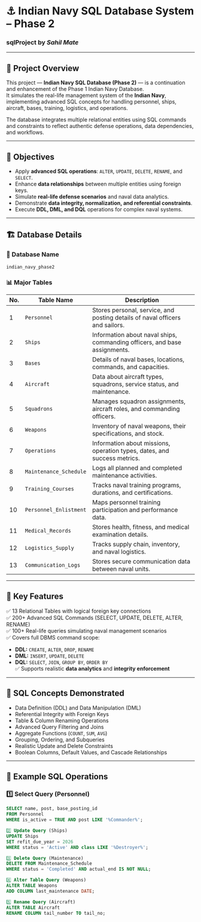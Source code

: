 # ⚓ Indian Navy SQL Database System – Phase 2  
### sqlProject by *Sahil Mate*

---

## 🧭 Project Overview
This project — **Indian Navy SQL Database (Phase 2)** — is a continuation and enhancement of the Phase 1 Indian Navy Database.  
It simulates the real-life management system of the **Indian Navy**, implementing advanced SQL concepts for handling personnel, ships, aircraft, bases, training, logistics, and operations.

The database integrates multiple relational entities using SQL commands and constraints to reflect authentic defense operations, data dependencies, and workflows.

---

## 🎯 Objectives
- Apply **advanced SQL operations**: `ALTER`, `UPDATE`, `DELETE`, `RENAME`, and `SELECT`.  
- Enhance **data relationships** between multiple entities using foreign keys.  
- Simulate **real-life defense scenarios** and naval data analytics.  
- Demonstrate **data integrity, normalization, and referential constraints**.  
- Execute **DDL, DML, and DQL** operations for complex naval systems.

---

## 🏗️ Database Details
### 📘 Database Name
`indian_navy_phase2`

### 📊 Major Tables
| No. | Table Name | Description |
|-----|-------------|-------------|
| 1 | `Personnel` | Stores personal, service, and posting details of naval officers and sailors. |
| 2 | `Ships` | Information about naval ships, commanding officers, and base assignments. |
| 3 | `Bases` | Details of naval bases, locations, commands, and capacities. |
| 4 | `Aircraft` | Data about aircraft types, squadrons, service status, and maintenance. |
| 5 | `Squadrons` | Manages squadron assignments, aircraft roles, and commanding officers. |
| 6 | `Weapons` | Inventory of naval weapons, their specifications, and stock. |
| 7 | `Operations` | Information about missions, operation types, dates, and success metrics. |
| 8 | `Maintenance_Schedule` | Logs all planned and completed maintenance activities. |
| 9 | `Training_Courses` | Tracks naval training programs, durations, and certifications. |
| 10 | `Personnel_Enlistment` | Maps personnel training participation and performance data. |
| 11 | `Medical_Records` | Stores health, fitness, and medical examination details. |
| 12 | `Logistics_Supply` | Tracks supply chain, inventory, and naval logistics. |
| 13 | `Communication_Logs` | Stores secure communication data between naval units. |

---

## 🧱 Key Features
✅ 13 Relational Tables with logical foreign key connections  
✅ 200+ Advanced SQL Commands (SELECT, UPDATE, DELETE, ALTER, RENAME)  
✅ 100+ Real-life queries simulating naval management scenarios  
✅ Covers full DBMS command scope:
- **DDL:** `CREATE`, `ALTER`, `DROP`, `RENAME`
- **DML:** `INSERT`, `UPDATE`, `DELETE`
- **DQL:** `SELECT`, `JOIN`, `GROUP BY`, `ORDER BY`  
✅ Supports realistic **data analytics** and **integrity enforcement**

---

## 🧠 SQL Concepts Demonstrated
- Data Definition (DDL) and Data Manipulation (DML)
- Referential Integrity with Foreign Keys  
- Table & Column Renaming Operations  
- Advanced Query Filtering and Joins  
- Aggregate Functions (`COUNT`, `SUM`, `AVG`)  
- Grouping, Ordering, and Subqueries  
- Realistic Update and Delete Constraints  
- Boolean Columns, Default Values, and Cascade Relationships  

---

## 🧩 Example SQL Operations

### 1️⃣ Select Query (Personnel)
```sql
SELECT name, post, base_posting_id
FROM Personnel
WHERE is_active = TRUE AND post LIKE '%Commander%';

2️⃣ Update Query (Ships)
UPDATE Ships
SET refit_due_year = 2026
WHERE status = 'Active' AND class LIKE '%Destroyer%';

3️⃣ Delete Query (Maintenance)
DELETE FROM Maintenance_Schedule
WHERE status = 'Completed' AND actual_end IS NOT NULL;

4️⃣ Alter Table Query (Weapons)
ALTER TABLE Weapons
ADD COLUMN last_maintenance DATE;

5️⃣ Rename Query (Aircraft)
ALTER TABLE Aircraft
RENAME COLUMN tail_number TO tail_no;


